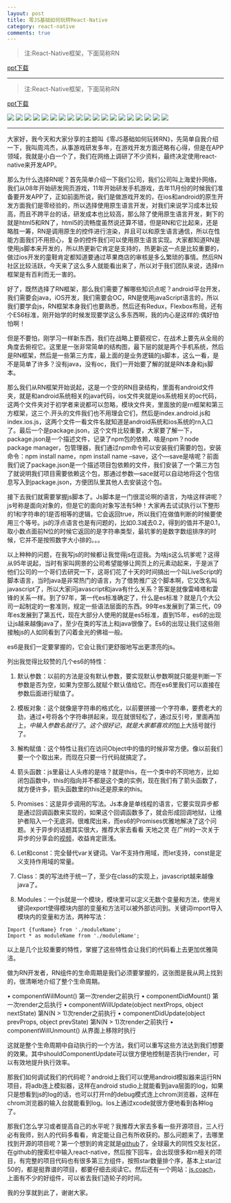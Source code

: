 ```yaml
---
layout: post
title: 零JS基础如何玩转React-Native
category: react-native
comments: true
---
```


> 注:React-Native框架，下面简称RN

[ppt下载](http://pan.baidu.com/s/1eQPmI2m)

---

> 注:React-Native框架，下面简称RN

[ppt下载](http://pan.baidu.com/s/1eQPmI2m)

![](http://7xqx50.com1.z0.glb.clouddn.com/%E9%9B%B6JS%E5%9F%BA%E7%A1%80%E7%8E%A9%E8%BD%ACRN-1.jpg)
![](http://7xqx50.com1.z0.glb.clouddn.com/%E9%9B%B6JS%E5%9F%BA%E7%A1%80%E7%8E%A9%E8%BD%ACRN-2.jpg)
![](http://7xqx50.com1.z0.glb.clouddn.com/%E9%9B%B6JS%E5%9F%BA%E7%A1%80%E7%8E%A9%E8%BD%ACRN-3.jpg)
![](http://7xqx50.com1.z0.glb.clouddn.com/%E9%9B%B6JS%E5%9F%BA%E7%A1%80%E7%8E%A9%E8%BD%ACRN-4.jpg)
![](http://7xqx50.com1.z0.glb.clouddn.com/%E9%9B%B6JS%E5%9F%BA%E7%A1%80%E7%8E%A9%E8%BD%ACRN-5.jpg)
![](http://7xqx50.com1.z0.glb.clouddn.com/%E9%9B%B6JS%E5%9F%BA%E7%A1%80%E7%8E%A9%E8%BD%ACRN-6.jpg)
![](http://7xqx50.com1.z0.glb.clouddn.com/%E9%9B%B6JS%E5%9F%BA%E7%A1%80%E7%8E%A9%E8%BD%ACRN-7.jpg)
![](http://7xqx50.com1.z0.glb.clouddn.com/%E9%9B%B6JS%E5%9F%BA%E7%A1%80%E7%8E%A9%E8%BD%ACRN-8.jpg)
![](http://7xqx50.com1.z0.glb.clouddn.com/%E9%9B%B6JS%E5%9F%BA%E7%A1%80%E7%8E%A9%E8%BD%ACRN-9.jpg)
![](http://7xqx50.com1.z0.glb.clouddn.com/%E9%9B%B6JS%E5%9F%BA%E7%A1%80%E7%8E%A9%E8%BD%ACRN-10.jpg)
![](http://7xqx50.com1.z0.glb.clouddn.com/%E9%9B%B6JS%E5%9F%BA%E7%A1%80%E7%8E%A9%E8%BD%ACRN-11.jpg)
![](http://7xqx50.com1.z0.glb.clouddn.com/%E9%9B%B6JS%E5%9F%BA%E7%A1%80%E7%8E%A9%E8%BD%ACRN-12.jpg)
![](http://7xqx50.com1.z0.glb.clouddn.com/%E9%9B%B6JS%E5%9F%BA%E7%A1%80%E7%8E%A9%E8%BD%ACRN-13.jpg)
![](http://7xqx50.com1.z0.glb.clouddn.com/%E9%9B%B6JS%E5%9F%BA%E7%A1%80%E7%8E%A9%E8%BD%ACRN-14.jpg)
![](http://7xqx50.com1.z0.glb.clouddn.com/%E9%9B%B6JS%E5%9F%BA%E7%A1%80%E7%8E%A9%E8%BD%ACRN-15.jpg)
![](http://7xqx50.com1.z0.glb.clouddn.com/%E9%9B%B6JS%E5%9F%BA%E7%A1%80%E7%8E%A9%E8%BD%ACRN-16.jpg)
![](http://7xqx50.com1.z0.glb.clouddn.com/%E9%9B%B6JS%E5%9F%BA%E7%A1%80%E7%8E%A9%E8%BD%ACRN-17.jpg)
![](http://7xqx50.com1.z0.glb.clouddn.com/%E9%9B%B6JS%E5%9F%BA%E7%A1%80%E7%8E%A9%E8%BD%ACRN-18.jpg)
![](http://7xqx50.com1.z0.glb.clouddn.com/%E9%9B%B6JS%E5%9F%BA%E7%A1%80%E7%8E%A9%E8%BD%ACRN-19.jpg)

---

大家好，我今天和大家分享的主题叫《零JS基础如何玩转RN》，先简单自我介绍一下，我叫周鸿杰，从事游戏研发多年，在游戏开发方面还略有心得，但是在APP领域，我就是小白一个了，我们在网络上调研了不少资料，最终决定使用react-native来开发APP。

那么为什么选择RN呢？首先简单介绍一下我们公司，我们公司叫上海爱扑网络，我们从08年开始研发网页游戏，11年开始研发手机游戏，去年11月份的时候我们准备要开发APP了，正如前面所说，我们是做游戏开发的，在ios和android的原生开发方面我们是零经验的，所以选择使用原生语言开发，对我们来说学习成本比较高，而且不跨平台的话，研发成本也比较高，那么除了使用原生语言开发，剩下的就是html5和RN了，html5的流畅度虽然说还算不错，但是RN和它比起来，还是略胜一筹，RN是调用原生的控件进行渲染，并且可以和原生语言通信，所以在性能方面我们不用担心，复杂的控件我们可以使用原生语言实现。大家都知道RN是使用js脚本来开发的，所以热更新它肯定是支持的，热更新这一点是比较重要的，做过ios开发的童鞋肯定都知道要通过苹果商店的审核是多么繁琐的事情。然后RN社区比较活跃，今天来了这么多人就能看出来了，所以对于我们团队来说，选择rn框架是有百利而无一害的。

好了，既然选择了RN框架，那么我们需要了解哪些知识点呢？android平台开发，我们需要会java，iOS开发，我们需要会OC，RN是使用javaScript语言的，所以我们要学会js，RN框架本身我们也要熟悉，然后还有Redux，Flexbox布局，还有个ES6标准，刚开始学的时候发现要学这么多东西啊，我的内心是这样的:偶好怕怕啊！

但是不要怕，刚学习一样新东西，我们在战略上要藐视它，在战术上要先从全局的角度去俯视它。这里是一张非常简单的结构图，最下层的就是两个手机系统，然后是RN框架，然后是一些第三方库，最上面的是业务逻辑的js脚本，这么一看，是不是简单了许多？没有java，没有oc，我们一开始要了解的就是RN本身和js脚本。

那么我们从RN框架开始说起，这是一个空的RN目录结构，里面有android文件夹，就是和android系统相关的java代码，ios文件夹就是ios系统相关的oc代码，这两个文件夹对于初学者来说都可以忽略，模块文件夹，里面放的是rn框架和第三方框架，这三个.开头的文件我们也不用理会它们，然后是index.android.js和index.ios.js，这两个文件一看文件名就知道是android系统和ios系统的rn入口了。最后一个是package.json，这个文件比较重要，大家要了解一下，package.json是一个描述文件，记录了npm包的依赖，啥是npm？node package manager，包管理器，我们通过npm命令可以安装我们需要的包，安装命令：npm install name，npm install name –save，这个—save是啥呢？前面我们说了package.json是一个描述项目包依赖的文件，我们安装了一个第三方包了就说明我们项目需要依赖这个包，那通过参数—sace就可以自动地将这个包信息写入到package.json，方便团队里其他人去安装这个包。

接下去我们就需要掌握js脚本了。Js脚本是一门很混论啊的语言，为啥这样讲呢？js号称是面向对象的，但是它的面向对象写法有5种！大家再去试试执行以下整形的1和字符串的1是否相等的逻辑，它会返回true，所以我们在做值判断的时候要使用三个等号。js的浮点语言也是有问题的，比如0.3减去0.2，得到的值并不是0.1，取小数点面前N位的时候它返回的是字符串类型，最坑爹的是数字数组排序的时候，它并不是按照数字大小排的。。。

以上种种的问题，在我写js的时候都让我觉得js在逗我。为啥js这么坑爹呢？这得从95年说起，当时有家叫网景的公司希望能够让网页上的元素动起来，于是派了他们公司的一个哥们去研究一下，这哥们花了十天的时间搞出一个叫LiveScript的脚本语言，当时java是非常热门的语言，为了借势推广这个脚本啊，它又改名叫javascript了，所以大家问javascript和java有什么关系？答案是就像雷峰塔和雷锋的关系一样。到了97年，第一代es标准确定了，什么是es标准？就是几个大公司一起制定的一套准则，规定一些语法层面的东西。99年es发展到了第三代，09年es发展到了第五代，现在大部分人使用的就是es5标准，直到15年，es6的出现让js越来越像java了，至少在类的写法上和java很像了。Es6的出现让我们这些刚接触js的人如同看到了闪着金光的佛祖一般。

es6是我们一定要掌握的，它会让我们更舒服地写出更漂亮的js。

列出我觉得比较赞的几个es6的特性：

1. 默认参数：以前的方法是没有默认参数，要实现默认参数啊就只能是判断一下参数是否为空，如果为空那么就赋个默认值给它。而在es6里我们可以直接在参数后面进行赋值了。

2. 模板对象：这个就像是字符串的格式化，以前要拼接一个字符串，要费老大的劲，通过+号将各个字符串拼起来，现在就很轻松了，通过反引号，里面再加上${}，{}中输入参数名就行了。这个很好记，就是大家都喜欢的$加上大括号就行了。

3. 解构赋值：这个特性让我们在访问Object中的值的时候非常方便。像以前我们要一个个取出来，而现在只要一行代码就搞定了。

4. 箭头函数：js里最让人头疼的是啥？就是this，在一个类中的不同地方，比如闭包函数中，this的指向并不都是这个类的实例，现在我们有了箭头函数了，就方便许多，箭头函数里的this还是原来的this。

5. Promises：这是异步调用的写法。Js本身是单线程的语言，它要实现异步都是通过回调函数来实现的，如果这个回调函数多了，就会形成回调地狱，让维护者陷入一个无底洞，很难爬出来，而es6的Promises优雅地解决了这个问题。关于异步的话题其实很大，推荐大家去看看 天地之灵 在广州的一次关于异步的分享会的[视频](http://v.youku.com/v_show/id_XMTQ2ODAzNTg2NA==.html)，收益肯定匪浅。

6. Let和const：完全替代var关键词。Var不支持作用域，而let支持，const是定义支持作用域的常量。

7. Class：类的写法终于统一了，至少在class的实现上，javascript越来越像java了。

8. Modules：一个js就是一个模块，模块里可以定义无数个变量和方法，使用关键词export使得模块内部的变量和方法可以被外部访问到。关键词import导入模块内的变量和方法，两种写法：

```
Import {funName} from './moduleName';
Import * as moduleName from './moduleName';
```

以上是几个比较重要的特性，掌握了这些特性会让我们的代码看上去更加优雅简洁。

做为RN开发者，RN组件的生命周期是我们必须要掌握的，这张图是我从网上找到的，很清晰地介绍了整个生命周期。

•       componentWillMount() 第一次render之前执行
•       componentDidMount() 第一次render之后执行
•       componentWillUpdate(object nextProps, object nextState) 第N(N > 1)次render之前执行
•       componentDidUpdate(object prevProps, object prevState) 第N(N > 1)次render之前执行
•       componentWillUnmount() 从界面上移除时执行

这就是整个生命周期中自动执行的一个方法，我们可以重写这些方法达到我们想要的效果。其中shouldComponentUpdate可以很方便地控制是否执行render，可以有效地提升执行效率。

那我们如何调试我们的代码呢？android上我们可以使用android模拟器来运行RN项目，将adb连上模拟器，这样在android studio上就能看到java层面的log，如果只是想看到js的log的话，也可以打开rn的debug模式连上chrom浏览器，这样在chrom浏览器的输入台就能看到log。Ios上通过xcode就很方便地看到各种log了。

那我们怎么学习或者提高自己的水平呢？我推荐大家去多看一些开源项目，三人行必有我师，别人的代码多看看，肯定能让自己有所收获的。那么问题来了，去哪里找到开源的项目呢？第一个想到的肯定就是[github](https://github.com/)了，全球最大的同性交友社区，在github的搜索栏中输入react-native，然后按下回车，会出现很多和rn相关的项目，有完整的项目代码也有很多第三方组件，按照star数量排个序，基本上star过50的，都是挺靠谱的项目，都要仔细去阅读它。然后还有一个网站：[js.coach](https://js.coach/react-native)，上面有不少的好组件，可以省去我们造轮子的时间。

我的分享就到此了，谢谢大家。